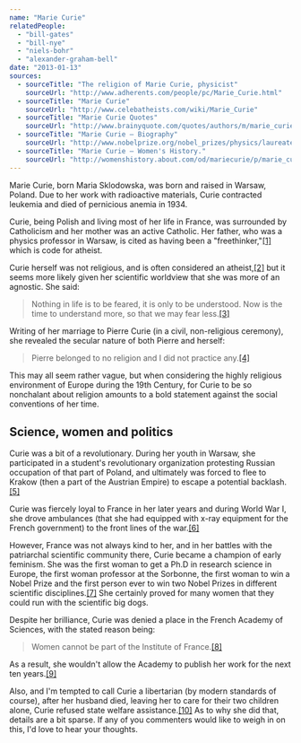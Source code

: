 ```yaml
---
name: "Marie Curie"
relatedPeople:
  - "bill-gates"
  - "bill-nye"
  - "niels-bohr"
  - "alexander-graham-bell"
date: "2013-01-13"
sources:
  - sourceTitle: "The religion of Marie Curie, physicist"
    sourceUrl: "http://www.adherents.com/people/pc/Marie_Curie.html"
  - sourceTitle: "Marie Curie"
    sourceUrl: "http://www.celebatheists.com/wiki/Marie_Curie"
  - sourceTitle: "Marie Curie Quotes"
    sourceUrl: "http://www.brainyquote.com/quotes/authors/m/marie_curie.html"
  - sourceTitle: "Marie Curie – Biography"
    sourceUrl: "http://www.nobelprize.org/nobel_prizes/physics/laureates/1903/marie-curie-bio.html"
  - sourceTitle: "Marie Curie – Women's History."
    sourceUrl: "http://womenshistory.about.com/od/mariecurie/p/marie_curie.htm"
---
```


Marie Curie, born Maria Sklodowska, was born and raised in Warsaw, Poland. Due to her work with radioactive materials, Curie contracted leukemia and died of pernicious anemia in 1934.

Curie, being Polish and living most of her life in France, was surrounded by Catholicism and her mother was an active Catholic. Her father, who was a physics professor in Warsaw, is cited as having been a "freethinker,"<a class="source-citation" href="#http://www.adherents.com/people/pc/Marie_Curie.html" title="The religion of Marie Curie, physicist">[1]</a> which is code for atheist.

Curie herself was not religious, and is often considered an atheist,<a class="source-citation" href="#http://www.celebatheists.com/wiki/Marie_Curie" title="Marie Curie">[2]</a> but it seems more likely given her scientific worldview that she was more of an agnostic. She said:

>Nothing in life is to be feared, it is only to be understood. Now is the time to understand more, so that we may fear less.<a class="source-citation" href="#http://www.brainyquote.com/quotes/authors/m/marie_curie.html" title="Marie Curie Quotes">[3]</a>

Writing of her marriage to Pierre Curie (in a civil, non-religious ceremony), she revealed the secular nature of both Pierre and herself:

>Pierre belonged to no religion and I did not practice any.<a class="source-citation" href="#http://www.adherents.com/people/pc/Marie_Curie.html" title="The religion of Marie Curie, physicist">[4]</a>

This may all seem rather vague, but when considering the highly religious environment of Europe during the 19th Century, for Curie to be so nonchalant about religion amounts to a bold statement against the social conventions of her time.


## Science, women and politics

Curie was a bit of a revolutionary. During her youth in Warsaw, she participated in a student's revolutionary organization protesting Russian occupation of that part of Poland, and ultimately was forced to flee to Krakow (then a part of the Austrian Empire) to escape a potential backlash.<a class="source-citation" href="#http://www.nobelprize.org/nobel_prizes/physics/laureates/1903/marie-curie-bio.html" title="Marie Curie – Biography">[5]</a>

Curie was fiercely loyal to France in her later years and during World War I, she drove ambulances (that she had equipped with x-ray equipment for the French government) to the front lines of the war.<a class="source-citation" href="#http://womenshistory.about.com/od/mariecurie/p/marie_curie.htm" title="Marie Curie – Women&apos;s History.">[6]</a>

However, France was not always kind to her, and in her battles with the patriarchal scientific community there, Curie became a champion of early feminism. She was the first woman to get a Ph.D in research science in Europe, the first woman professor at the Sorbonne, the first woman to win a Nobel Prize and the first person ever to win two Nobel Prizes in different scientific disciplines.<a class="source-citation" href="#http://womenshistory.about.com/od/mariecurie/p/marie_curie.htm" title="Marie Curie – Women&apos;s History.">[7]</a> She certainly proved for many women that they could run with the scientific big dogs.

Despite her brilliance, Curie was denied a place in the French Academy of Sciences, with the stated reason being:

>Women cannot be part of the Institute of France.<a class="source-citation" href="#http://womenshistory.about.com/od/mariecurie/p/marie_curie.htm" title="Marie Curie – Women&apos;s History.">[8]</a>

As a result, she wouldn't allow the Academy to publish her work for the next ten years.<a class="source-citation" href="#http://womenshistory.about.com/od/mariecurie/p/marie_curie.htm" title="Marie Curie – Women&apos;s History.">[9]</a>

Also, and I'm tempted to call Curie a libertarian (by modern standards of course), after her husband died, leaving her to care for their two children alone, Curie refused state welfare assistance.<a class="source-citation" href="#http://womenshistory.about.com/od/mariecurie/p/marie_curie.htm" title="Marie Curie – Women&apos;s History.">[10]</a> As to why she did that, details are a bit sparse. If any of you commenters would like to weigh in on this, I'd love to hear your thoughts.